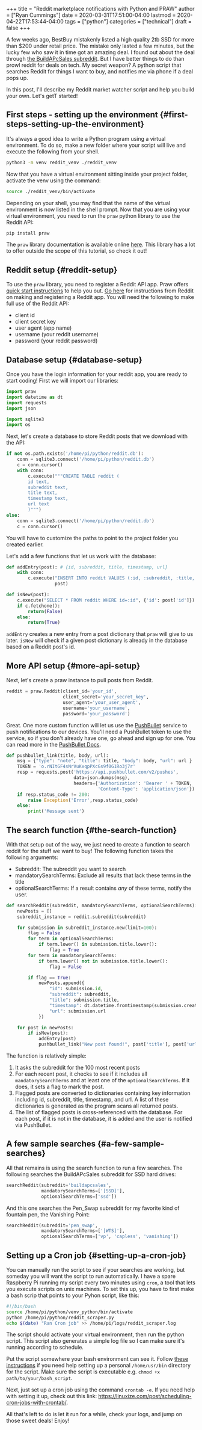 +++
title = "Reddit marketplace notifications with Python and PRAW"
author = ["Ryan Cummings"]
date = 2020-03-31T17:51:00-04:00
lastmod = 2020-04-22T17:53:44-04:00
tags = ["python"]
categories = ["technical"]
draft = false
+++

A few weeks ago, BestBuy mistakenly listed a high quality 2tb SSD for more than $200 under retail price. The mistake only lasted a few minutes, but the lucky few who saw it in time got an amazing deal. I found out about the deal through [the BuildAPcSales subreddit](https://www.reddit.com/r/buildapcsales/). But I have better things to do than prowl reddit for deals on tech. My secret weapon? A python script that searches Reddit for things I want to buy, and notifies me via phone if a deal pops up.

In this post, I'll describe my Reddit market watcher script and help you build your own. Let's getT started!


## First steps - setting up the environment {#first-steps-setting-up-the-environment}

It's always a good idea to write a Python program using a virtual environment. To do so, make a new folder where your script will live and execute the following from your shell.

```bash
python3 -m venv reddit_venv ./reddit_venv
```

Now that you have a virtual environment sitting inside your project folder, activate the venv using the command:

```bash
source ./reddit_venv/bin/activate
```

Depending on your shell, you may find that the name of the virtual environment is now listed in the shell prompt. Now that you are using your virtual environment, you need to run the `praw` python library to use the Reddit API:

```bash
pip install praw
```

The `praw` library documentation is available online [here](https://praw.readthedocs.io/en/latest/). This library has a lot to offer outside the scope of this tutorial, so check it out!


## Reddit setup {#reddit-setup}

To use the `praw` library, you need to register a Reddit API app. Praw offers [quick start instructions](https://praw.readthedocs.io/en/latest/getting%5Fstarted/quick%5Fstart.html) to help you out. [Go here](https://github.com/reddit-archive/reddit/wiki/OAuth2-Quick-Start-Example#first-steps) for instructions from Reddit on making and registering a Reddit app. You will need the following to make full use of the Reddit API:

-   client id
-   client secret key
-   user agent (app name)
-   username (your reddit username)
-   password (your reddit password)


## Database setup {#database-setup}

Once you have the login information for your reddit app, you are ready to start coding! First we will import our libraries:

```python
import praw
import datetime as dt
import requests
import json

import sqlite3
import os
```

Next, let's create a database to store Reddit posts that we download with the API:

```python
if not os.path.exists('/home/pi/python/reddit.db'):
    conn = sqlite3.connect('/home/pi/python/reddit.db')
    c = conn.cursor()
    with conn:
        c.execute("""CREATE TABLE reddit (
        id text,
        subreddit text,
        title text,
        timestamp text,
        url text
        )""")
else:
    conn = sqlite3.connect('/home/pi/python/reddit.db')
    c = conn.cursor()
```

You will have to customize the paths to point to the project folder you created earlier.

Let's add a few functions that let us work with the database:

```python
def addEntry(post): # {id, subreddit, title, timestamp, url}
    with conn:
        c.execute("INSERT INTO reddit VALUES (:id, :subreddit, :title, :timestamp, :url)",
                  post)

def isNew(post):
    c.execute("SELECT * FROM reddit WHERE id=:id", {'id': post['id']})
    if c.fetchone():
        return(False)
    else:
        return(True)
```

`addEntry` creates a new entry from a post dictionary that `praw` will give to us later. `isNew` will check if a given post dictionary is already in the database based on a Reddit post's id.


## More API setup {#more-api-setup}

Next, let's create a praw instance to pull posts from Reddit.

```python
reddit = praw.Reddit(client_id='your_id',
                     client_secret='your_secret_key',
                     user_agent='your_user_agent',
                     username='your_username',
                     password='your_password')
```

Great. One more custom function will let us use the [PushBullet](https://www.pushbullet.com/) service to push notifications to our devices. You'll need a PushBullet token to use the service, so if you don't already have one, go ahead and sign up for one. You can read more in the [PushBullet Docs](https://docs.pushbullet.com/).

```python
def pushbullet_link(title, body, url):
    msg = {"type": "note", "title": title, "body": body, "url": url }
    TOKEN = 'o.rNItGF4sNrVuKxqpPXcGs9f0G1Ro3j7r'
    resp = requests.post('https://api.pushbullet.com/v2/pushes',
                         data=json.dumps(msg),
                         headers={'Authorization': 'Bearer ' + TOKEN,
                                  'Content-Type': 'application/json'})
    if resp.status_code != 200:
        raise Exception('Error',resp.status_code)
    else:
        print('Message sent')
```


## The search function {#the-search-function}

With that setup out of the way, we just need to create a function to search reddit for the stuff we want to buy! The following function takes the following arguments:

-   Subreddit: The subreddit you want to search
-   mandatorySearchTerms: Exclude all results that lack these terms in the title
-   optionalSearchTerms: If a result contains _any_ of these terms, notify the user.

<!--listend-->

```python
def searchReddit(subreddit, mandatorySearchTerms, optionalSearchTerms):
    newPosts = []
    subreddit_instance = reddit.subreddit(subreddit)

    for submission in subreddit_instance.new(limit=100):
        flag = False
        for term in optionalSearchTerms:
            if term.lower() in submission.title.lower():
                flag = True
        for term in mandatorySearchTerms:
            if term.lower() not in submission.title.lower():
                flag = False

        if flag == True:
            newPosts.append({
                "id": submission.id,
                "subreddit": subreddit,
                "title": submission.title,
                "timestamp": dt.datetime.fromtimestamp(submission.created).strftime("%b %d %H:%M:%S"),
                "url": submission.url
            })

    for post in newPosts:
        if isNew(post):
            addEntry(post)
            pushbullet_link("New post found!", post['title'], post['url'])
```

The function is relatively simple:

1.  It asks the subreddit for the 100 most recent posts
2.  For each recent post, it checks to see if it includes all `mandatorySearchTerms` and at least one of the `optionalSearchTerms`. If it does, it sets a flag to mark the post.
3.  Flagged posts are converted to dictionaries containing key information including id, subreddit, title, timestamp, and url. A list of these dictionaries is generated as the program scans all returned posts.
4.  The list of flagged posts is cross-referenced with the database. For each post, if it is not in the database, it is added and the user is notified via PushBullet.


## A few sample searches {#a-few-sample-searches}

All that remains is using the search function to run a few searches. The following searches the BuildAPcSales subreddit for SSD hard drives:

```python
searchReddit(subreddit='buildapcsales',
             mandatorySearchTerms=['[SSD]'],
             optionalSearchTerms=['ssd'])
```

And this one searches the Pen\_Swap subreddit for my favorite kind of fountain pen, the Vanishing Point:

```python
searchReddit(subreddit='pen_swap',
             mandatorySearchTerms=['[WTS]'],
             optionalSearchTerms=['vp', 'capless', 'vanishing'])
```


## Setting up a Cron job {#setting-up-a-cron-job}

You can manually run the script to see if your searches are working, but someday you will want the script to run automatically. I have a spare Raspberry Pi running my script every two minutes using `cron`, a tool that lets you execute scripts on unix machines. To set this up, you have to first make a bash scrip that points to your Pyhon script, like this:

```bash
#!/bin/bash
source /home/pi/python/venv_python/bin/activate
python /home/pi/python/reddit_scraper.py
echo $(date) "Ran Cron job" >> /home/pi/logs/reddit_scraper.log
```

The script should activate your virtual environment, then run the python script. This script also generates a simple log file so I can make sure it's running according to schedule.

Put the script somewhere your bash environment can see it. Follow [these instructions](https://mycyberuniverse.com/create-personal-bin-directory-run-scripts-without-specifying-full-path.html) if you need help setting up a personal `/home/usr/bin` directory for the script. Make sure the script is executable e.g. `chmod +x path/to/your/bash_script`.

Next, just set up a cron job using the command `crontab -e`. If you need help with setting it up, check out this link: <https://linuxize.com/post/scheduling-cron-jobs-with-crontab/>.

All that's left to do is let it run for a while, check your logs, and jump on those sweet deals! Enjoy!
